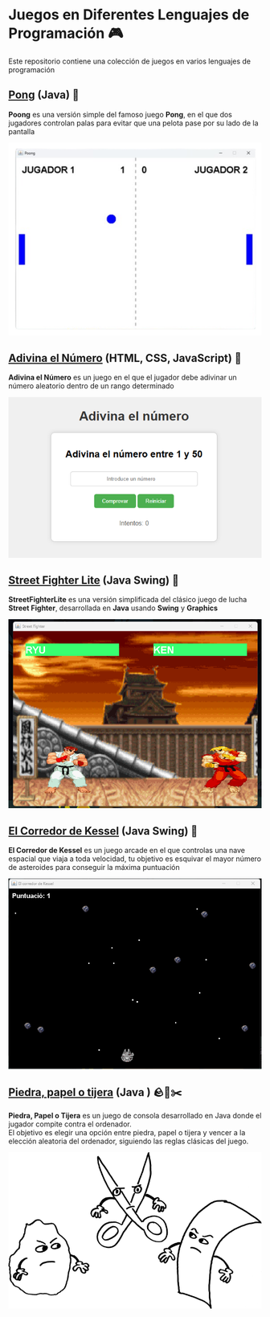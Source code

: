 # Juegos en Diferentes Lenguajes de Programación 🎮

Este repositorio contiene una colección de juegos en varios lenguajes de programación

## [Pong](./poong) (Java) 🏓

**Poong** es una versión simple del famoso juego **Pong**, en el que dos jugadores controlan palas para evitar que una pelota pase por su lado de la pantalla

![Pong](./images/pong.png)  

## [Adivina el Número](./adivina) (HTML, CSS, JavaScript) 🔢 

**Adivina el Número** es un juego en el que el jugador debe adivinar un número aleatorio dentro de un rango determinado

![StreetFighterLite](./images/adivina.png)  

## [Street Fighter Lite](./streetFighterLite) (Java Swing) 🥊

**StreetFighterLite** es una versión simplificada del clásico juego de lucha **Street Fighter**, desarrollada en **Java** usando **Swing** y **Graphics**

![StreetFighterLite](./images/streetFighterLite.png)  

## [El Corredor de Kessel](./esquivaAsteroides) (Java Swing) 🚀

**El Corredor de Kessel** es un juego arcade en el que controlas una nave espacial que viaja a toda velocidad, tu objetivo es esquivar el mayor número de asteroides para conseguir la máxima puntuación

![esquivaAsteroides](./images/asteroide.png)  

## [Piedra, papel o tijera](./piedra_pape_tijera) (Java ) 🪨🧻✂️

**Piedra, Papel o Tijera** es un juego de consola desarrollado en Java donde el jugador compite contra el ordenador.  
El objetivo es elegir una opción entre piedra, papel o tijera y vencer a la elección aleatoria del ordenador, siguiendo las reglas clásicas del juego.

![esquivaAsteroides](./images/rockpaperscissors.png)  

